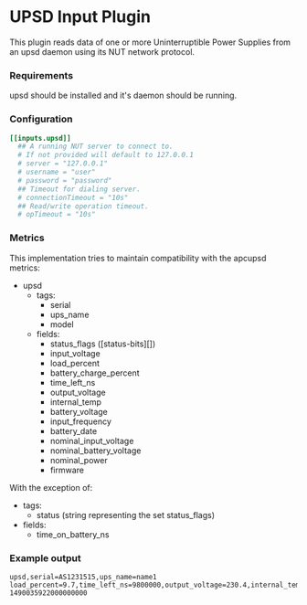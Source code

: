# UPSD Input Plugin

This plugin reads data of one or more Uninterruptible Power Supplies from an upsd daemon using its NUT network protocol.

### Requirements

upsd should be installed and it's daemon should be running.

### Configuration

```toml
[[inputs.upsd]]
  ## A running NUT server to connect to.
  # If not provided will default to 127.0.0.1
  # server = "127.0.0.1"
  # username = "user"
  # password = "password"
  ## Timeout for dialing server.
  # connectionTimeout = "10s"
  ## Read/write operation timeout.
  # opTimeout = "10s"
```

### Metrics
This implementation tries to maintain compatibility with the apcupsd metrics:

- upsd
  - tags:
    - serial
    - ups_name
    - model
  - fields:
    - status_flags ([status-bits][])
    - input_voltage
    - load_percent
    - battery_charge_percent
    - time_left_ns
    - output_voltage
    - internal_temp
    - battery_voltage
    - input_frequency
    - battery_date
    - nominal_input_voltage
    - nominal_battery_voltage
    - nominal_power
    - firmware

With the exception of:
- tags:
  - status (string representing the set status_flags)
- fields:
  - time_on_battery_ns

### Example output

```
upsd,serial=AS1231515,ups_name=name1 load_percent=9.7,time_left_ns=9800000,output_voltage=230.4,internal_temp=32.4,battery_voltage=27.4,input_frequency=50.2,input_voltage=230.4,battery_charge_percent=100,status_flags=8i 1490035922000000000
```
